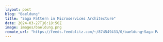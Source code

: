 ```yaml
---
layout: post
blog: "Baeldung"
title: "Saga Pattern in Microservices Architecture"
date: 2024-03-27T16:18:50Z
image: images/baeldung.png
remote_url: "https://feeds.feedblitz.com/~/874549433/0/baeldung~Saga-Pattern-in-Microservices-Architecture"
---
```

